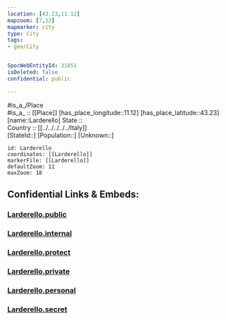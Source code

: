 ```yaml
---
location: [43.23,11.12] 
mapzoom: [7,12] 
mapmarker: city 
type: City
tags:
- geo/City


SpocWebEntityId: 31851
isDeleted: false
confidential: public

---
```

#is_a_/Place  
#is_a_ :: [[Place]] 
[has_place_longitude::11.12] 
[has_place_latitude::43.23] 
[name::Larderello] 
State ::  
Country :: [[../../../../../Italy]]  
[StateId::] 
[Population::] 
[Unknown::] 


```leaflet
id: Larderello
coordinates: [[Larderello]] 
markerFile: [[Larderello]] 
defaultZoom: 11 
maxZoom: 18
```


## Confidential Links & Embeds: 

### [Larderello.public](/_public/\Earth\Continent\Europe\Europe~South\Italy\regions~Italy\Tuscany\Siena.Province\CityLarderello.public.md) 

### [Larderello.internal](/_internal/\Earth\Continent\Europe\Europe~South\Italy\regions~Italy\Tuscany\Siena.Province\CityLarderello.internal.md) 

### [Larderello.protect](/_protect/\Earth\Continent\Europe\Europe~South\Italy\regions~Italy\Tuscany\Siena.Province\CityLarderello.protect.md) 

### [Larderello.private](/_private/\Earth\Continent\Europe\Europe~South\Italy\regions~Italy\Tuscany\Siena.Province\CityLarderello.private.md) 

### [Larderello.personal](/_personal/\Earth\Continent\Europe\Europe~South\Italy\regions~Italy\Tuscany\Siena.Province\CityLarderello.personal.md) 

### [Larderello.secret](/_secret/\Earth\Continent\Europe\Europe~South\Italy\regions~Italy\Tuscany\Siena.Province\CityLarderello.secret.md)

